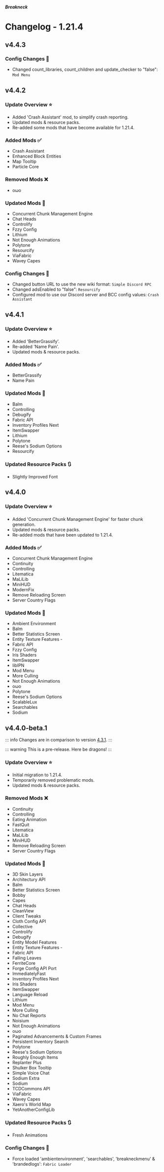 




##### Breakneck

# Changelog - 1.21.4

## v4.4.3 <Badge type='warning' text='Work in progress'/> <a href='#v4.4.3' id='v4.4.3'></a>

<a href='https://github.com/CrismPack/Breakneck/blob/1.21.4/Changelogs/changelog_mods_4.4.3.md'><Badge type='tip' text='Mod Updates'/></a><Badge type='info' text='Fabric Loader 0.16.10'/>

### Config Changes 📝

- Changed count_libraries, count_children and update_checker to "false": `Mod Menu`

## v4.4.2 <a href='#v4.4.2' id='v4.4.2'></a>

<a href='https://github.com/CrismPack/Breakneck/blob/1.21.4/Changelogs/changelog_mods_4.4.2.md'><Badge type='tip' text='Mod Updates'/></a><Badge type='info' text='Fabric Loader 0.16.10'/><Badge type='info' text='2025-01-21'/>

### Update Overview ⭐

- Added 'Crash Assistant' mod, to simplify crash reporting.
- Updated mods & resource packs.
- Re-added some mods that have become available for 1.21.4.

### Added Mods ✅

- Crash Assistant
- Enhanced Block Entities
- Map Tooltip
- Particle Core

### Removed Mods ❌

- oωo

### Updated Mods 🔄

- Concurrent Chunk Management Engine
- Chat Heads
- Controlify
- Fzzy Config
- Lithium
- Not Enough Animations
- Polytone
- Resourcify
- ViaFabric
- Wavey Capes

### Config Changes 📝

- Changed button URL to use the new wiki format: `Simple Discord RPC`
- Changed adsEnabled to "false": `Resourcify`
- Configured mod to use our Discord server and BCC config values: `Crash Assistant`

## v4.4.1 <a href='#v4.4.1' id='v4.4.1'></a>

<a href='https://github.com/CrismPack/Breakneck/blob/1.21.4/Changelogs/changelog_mods_4.4.1.md'><Badge type='tip' text='Mod Updates'/></a><Badge type='info' text='Fabric Loader 0.16.10'/><Badge type='info' text='2025-01-16'/>

### Update Overview ⭐

- Added 'BetterGrassify'.
- Re-added 'Name Pain'.
- Updated mods & resource packs.

### Added Mods ✅

- BetterGrassify
- Name Pain

### Updated Mods 🔄

- Balm
- Controlling
- Debugify
- Fabric API
- Inventory Profiles Next
- ItemSwapper
- Lithium
- Polytone
- Reese's Sodium Options
- Resourcify

### Updated Resource Packs 🔃

- Slightly Improved Font

## v4.4.0 <a href='#v4.4.0' id='v4.4.0'></a>

<a href='https://github.com/CrismPack/Breakneck/blob/1.21.4/Changelogs/changelog_mods_4.4.0.md'><Badge type='tip' text='Mod Updates'/></a><Badge type='info' text='Fabric Loader 0.16.9'/><Badge type='info' text='2025-01-07'/>

### Update Overview ⭐

- Added 'Concurrent Chunk Management Engine' for faster chunk generation.
- Updated mods & resource packs.
- Re-added mods that have been updated to 1.21.4.

### Added Mods ✅

- Concurrent Chunk Management Engine
- Continuity
- Controlling
- Litematica
- MaLiLib
- MiniHUD
- ModernFix
- Remove Reloading Screen
- Server Country Flags

### Updated Mods 🔄

- Ambient Environment
- Balm
- Better Statistics Screen
- Entity Texture Features -
- Fabric API
- Fzzy Config
- Iris Shaders
- ItemSwapper
- libIPN
- Mod Menu
- More Culling
- Not Enough Animations
- oωo
- Polytone
- Reese's Sodium Options
- ScalableLux
- Searchables
- Sodium

## v4.4.0-beta.1 <a href='#v4.4.0-beta.1' id='v4.4.0-beta.1'></a>

<a href='https://github.com/CrismPack/Breakneck/blob/1.21.4/Changelogs/changelog_mods_4.4.0-beta.1.md'><Badge type='tip' text='Mod Updates'/></a><Badge type='info' text='Fabric Loader 0.16.9'/><Badge type='info' text='2024-12-20'/>

::: info
Changes are in comparison to version [4.3.1](1.21.3.md#v4.3.1).
:::

::: warning
This is a pre-release. Here be dragons!
:::

### Update Overview ⭐

- Initial migration to 1.21.4.
- Temporarily removed problematic mods.
- Updated mods & resource packs.

### Removed Mods ❌

- Continuity
- Controlling
- Eating Animation
- FastQuit
- Litematica
- MaLiLib
- MiniHUD
- Remove Reloading Screen
- Server Country Flags

### Updated Mods 🔄

- 3D Skin Layers
- Architectury API
- Balm
- Better Statistics Screen
- Bobby
- Capes
- Chat Heads
- CleanView
- Client Tweaks
- Cloth Config API
- Collective
- Controlify
- Debugify
- Entity Model Features
- Entity Texture Features -
- Fabric API
- Falling Leaves
- FerriteCore
- Forge Config API Port
- ImmediatelyFast
- Inventory Profiles Next
- Iris Shaders
- ItemSwapper
- Language Reload
- Lithium
- Mod Menu
- More Culling
- No Chat Reports
- Noisium
- Not Enough Animations
- oωo
- Paginated Advancements & Custom Frames
- Persistent Inventory Search
- Polytone
- Reese's Sodium Options
- Roughly Enough Items
- Replanter Plus
- Shulker Box Tooltip
- Simple Voice Chat
- Sodium Extra
- Sodium
- TCDCommons API
- ViaFabric
- Wavey Capes
- Xaero's World Map
- YetAnotherConfigLib

### Updated Resource Packs 🔃

- Fresh Animations

### Config Changes 📝

- Force loaded 'ambientenvironment', 'searchables', 'breakneckmenu' & 'brandedlogs': `Fabric Loader`